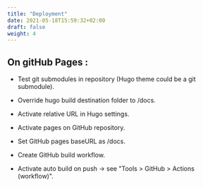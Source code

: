 ```yaml
---
title: "Deployment"
date: 2021-05-18T15:59:32+02:00
draft: false
weight: 4
---
```


## On gitHub Pages :

- Test git submodules in repository (Hugo theme could be a git submodule).

- Override hugo build destination folder to /docs.

- Activate relative URL in Hugo settings.

- Activate pages on GitHub repository.

- Set GitHub pages baseURL as /docs.

- Create GitHub build workflow.

- Activate auto build on push -> see "Tools > GitHub > Actions (workflow)".